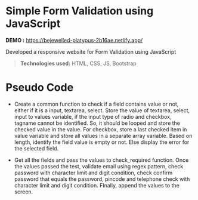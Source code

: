 # Simple Form Validation using JavaScript

**DEMO :** https://bejewelled-platypus-2b16ae.netlify.app/

Developed a responsive website for Form Validation using JavaScript

> **Technologies used:** HTML, CSS, JS, Bootstrap

# Pseudo Code

 - Create a common function to check if a field contains value or not, either if it is a input, textarea, select. Store the value of textarea, select, input to values variable, if the input type of radio and checkbox, tagname cannot be identified. So, it should be looped and store the checked value in the value. For checkbox, store a last checked item in value variable and store all values in a separate array variable. Based on length, identify the field value is empty or not. Else display the error for the selected field.

 - Get all the fields and pass the values to check_required function. Once the values passed the test, validate email using regex pattern, check password with character limit and digit condition, check confirm password that equals the password, pincode and telephone check  with character limit and digit condition. FInally, append the values to the screen.